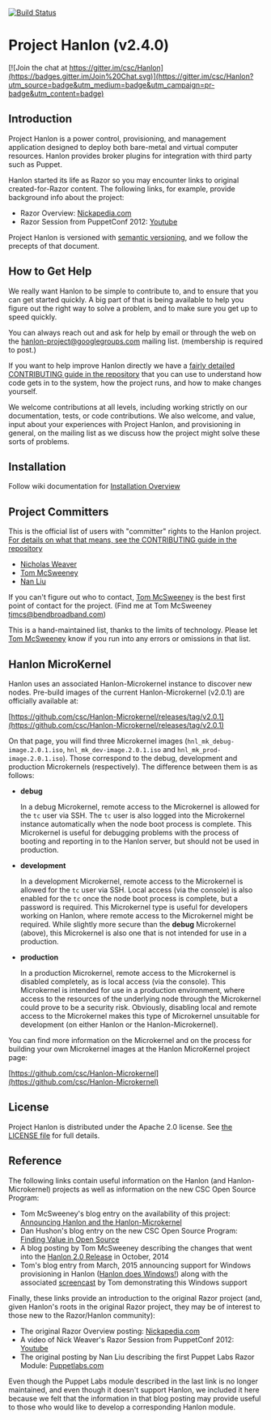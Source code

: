 [![Build Status](https://travis-ci.org/csc/Hanlon.svg?branch=master)](https://travis-ci.org/csc/Hanlon)

# Project Hanlon (v2.4.0)

[![Join the chat at https://gitter.im/csc/Hanlon](https://badges.gitter.im/Join%20Chat.svg)](https://gitter.im/csc/Hanlon?utm_source=badge&utm_medium=badge&utm_campaign=pr-badge&utm_content=badge)

## Introduction

Project Hanlon is a power control, provisioning, and management application
designed to deploy both bare-metal and virtual computer resources. Hanlon
provides broker plugins for integration with third party such as Puppet.

Hanlon started its life as Razor so you may encounter links to original
created-for-Razor content.  The following links, for example, provide
background info about the project:

* Razor Overview: [Nickapedia.com](http://nickapedia.com/2012/05/21/lex-parsimoniae-cloud-provisioning-with-a-razor)
* Razor Session from PuppetConf 2012: [Youtube](http://www.youtube.com/watch?v=cR1bOg0IU5U)

Project Hanlon is versioned with [semantic versioning][semver], and we follow
the precepts of that document.

## How to Get Help

We really want Hanlon to be simple to contribute to, and to ensure that you can
get started quickly.  A big part of that is being available to help you figure
out the right way to solve a problem, and to make sure you get up to
speed quickly.

You can always reach out and ask for help by email or through the web on the [hanlon-project@googlegroups.com][hanlon-project]
  mailing list.  (membership is required to post.)  
  
If you want to help improve Hanlon directly we have a
[fairly detailed CONTRIBUTING guide in the repository][contrib] that you can
use to understand how code gets in to the system, how the project runs, and
how to make changes yourself.

We welcome contributions at all levels, including working strictly on our
documentation, tests, or code contributions.  We also welcome, and value,
input about your experiences with Project Hanlon, and provisioning in general,
on the mailing list as we discuss how the project might solve these sorts of
problems.


## Installation  

Follow wiki documentation for [Installation Overview](https://github.com/csc/Hanlon/wiki/Installation-%28Overview%29)


## Project Committers

This is the official list of users with "committer" rights to the
Hanlon project.  [For details on what that means, see the CONTRIBUTING
guide in the repository][contrib]

* [Nicholas Weaver](https://github.com/lynxbat)
* [Tom McSweeney](https://github.com/tjmcs)
* [Nan Liu](https://github.com/nanliu)

If you can't figure out who to contact,
[Tom McSweeney](https://github.com/tjmcs) is the best first point of
contact for the project.  (Find me at Tom McSweeney <tjmcs@bendbroadband.com>)

This is a hand-maintained list, thanks to the limits of technology.
Please let [Tom McSweeney](https://github.com/tjmcs) know if you run
into any errors or omissions in that list.


## Hanlon MicroKernel

Hanlon uses an associated Hanlon-Microkernel instance to discover new nodes.
Pre-build images of the current Hanlon-Microkernel (v2.0.1) are officially
available at:

[https://github.com/csc/Hanlon-Microkernel/releases/tag/v2.0.1](https://github.com/csc/Hanlon-Microkernel/releases/tag/v2.0.1)

On that page, you will find three Microkernel images (`hnl_mk_debug-image.2.0.1.iso`,
`hnl_mk_dev-image.2.0.1.iso` and `hnl_mk_prod-image.2.0.1.iso`). Those correspond to the
debug, development and production Microkernels (respectively). The difference between
them is as follows:

*  **debug**

    In a debug Microkernel, remote access to the Microkernel is allowed for the `tc`
    user via SSH. The `tc` user is also logged into the Microkernel instance automatically
    when the node boot process is complete. This Microkernel is useful for debugging
    problems with the process of booting and reporting in to the Hanlon server, but
    should not be used in production.

*  **development**

    In a development Microkernel, remote access to the Microkernel is allowed for the
    `tc` user via SSH. Local access (via the console) is also enabled for the `tc` once
    the node boot process is complete, but a password is required. This Microkernel type
    is useful for developers working on Hanlon, where remote access to the Microkernel
    might be required. While slightly more secure than the **debug** Microkernel (above),
    this Microkernel is also one that is not intended for use in a production.

*  **production**

    In a production Microkernel, remote access to the Microkernel is disabled completely,
    as is local access (via the console). This Microkernel is intended for use in a
    production environment, where access to the resources of the underlying node through
    the Microkernel could prove to be a security risk. Obviously, disabling local and
    remote access to the Microkernel makes this type of Microkernel unsuitable for development
    (on either Hanlon or the Hanlon-Microkernel).

You can find more information on the Microkernel and on the process for building your own
Microkernel images at the Hanlon MicroKernel project page:

[https://github.com/csc/Hanlon-Microkernel](https://github.com/csc/Hanlon-Microkernel)

## License

Project Hanlon is distributed under the Apache 2.0 license.
See [the LICENSE file][license] for full details.

## Reference

The following links contain useful information on the Hanlon (and Hanlon-Microkernel) projects
as well as information on the new CSC Open Source Program:

* Tom McSweeney's blog entry on the availability of this project:
[Announcing Hanlon and the Hanlon-Microkernel](http://osclouds.wordpress.com/?p=2)
* Dan Hushon's blog entry on the new CSC Open Source Program:
[Finding Value in Open Source](http://www.vdatacloud.com/blogs/2014/05/22/finding-value-in-opensource/)
* A blog posting by Tom McSweeney describing the changes that went into the
[Hanlon 2.0 Release](https://osclouds.wordpress.com/2014/10/31/announcing-the-release-of-hanlon-v2-0/)
in October, 2014
* Tom's blog entry from March, 2015 announcing support for Windows provisioning in Hanlon
([Hanlon does Windows!](https://osclouds.wordpress.com/2015/03/05/hanlon-does-windows)) along with the
associated [screencast](http://bit.ly/1B7VfGM) by Tom demonstrating this Windows support

Finally, these links provide an introduction to the original Razor project
(and, given Hanlon's roots in the original Razor project, they may be of
interest to those new to the Razor/Hanlon community):

* The original Razor Overview posting: [Nickapedia.com](http://nickapedia.com/2012/05/21/lex-parsimoniae-cloud-provisioning-with-a-razor)
* A video of Nick Weaver's Razor Session from PuppetConf 2012: [Youtube](http://www.youtube.com/watch?v=cR1bOg0IU5U)
* The original posting by Nan Liu describing the first Puppet Labs Razor Module:
[Puppetlabs.com](http://puppetlabs.com/blog/introducing-razor-a-next-generation-provisioning-solution/)

Even though the Puppet Labs module described in the last link is no longer maintained, and
even though it doesn't support Hanlon, we included it here because we felt that the information
in that blog posting may provide useful to those who would like to develop a corresponding
Hanlon module.


[hanlon-project]: https://groups.google.com/d/forum/hanlon-project
[contrib]:      CONTRIBUTING.md
[license]:      LICENSE
[semver]:       http://semver.org/

